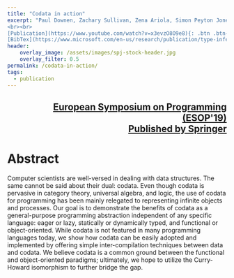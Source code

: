 ```yaml
---
title: "Codata in action"
excerpt: "Paul Downen, Zachary Sullivan, Zena Ariola, Simon Peyton Jones. (2019). 
<br><br>
[Publication](https://www.youtube.com/watch?v=x3evzO8O9e8){: .btn .btn--info ..btn--large}
[BibTex](https://www.microsoft.com/en-us/research/publication/type-inference-as-constraint-solving-how-ghcs-type-inference-engine-actually-works/bibtex/){: .btn .btn--info ..btn--large}"
header:
    overlay_image: /assets/images/spj-stock-header.jpg 
    overlay_filter: 0.5
permalink: /codata-in-action/
tags:  
  - publication 
---
```

<div style="text-align: right"><h2><a href ="https://popl22.sigplan.org/"> European Symposium on Programming (ESOP'19) <br> Published by Springer</a></h2></div>


# Abstract 
Computer scientists are well-versed in dealing with data structures. The same cannot be said about their dual: codata. Even though codata is pervasive in category theory, universal algebra, and logic, the use of codata for programming has been mainly relegated to representing infinite objects and processes. Our goal is to demonstrate the benefits of codata as a general-purpose programming abstraction independent of any specific language: eager or lazy, statically or dynamically typed, and functional or object-oriented. While codata is not featured in many programming languages today, we show how codata can be easily adopted and implemented by offering simple inter-compilation techniques between data and codata. We believe codata is a common ground between the functional and object-oriented paradigms; ultimately, we hope to utilize the Curry-Howard isomorphism to further bridge the gap.


